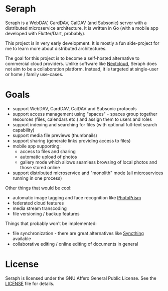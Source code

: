 # Seraph
Seraph is a WebDAV, CardDAV, CalDAV (and Subsonic) server with a distributed microservice architecture. It is written in Go (with a mobile app developed with Flutter/Dart, probably).

This project is in very early development. It is mostly a fun side-project for me to learn more about distributed architectures.

The goal for this project is to become a self-hosted alternative to commercial cloud providers. Unlike software like [Nextcloud](https://nextcloud.com/), Seraph does not aim to be a collaboration platform. Instead, it is targeted at single-user or home / family use-cases.

# Goals

- support WebDAV, CardDAV, CalDAV and Subsonic protocols
- support access management using "spaces" - spaces group together resources (files, calendars etc.) and assign them to users and roles
- support indexing and searching for files (with optional full-text search capability)
- support media file previews (thumbnails)
- support sharing (generate links providing access to files)
- mobile app supporting:
  - access to files and sharing
  - automatic upload of photos
  - gallery mode which allows seamless browsing of local photos and those stored online
- support distributed microservice and "monolith" mode (all microservices running in one process)

Other things that would be cool:
- automatic image tagging and face recognition like [PhotoPrism](https://www.photoprism.app/)
- federated cloud features
- media stream transcoding
- file versioning / backup features

Things that probably won't be implemented:
- file synchronization - there are great alternatives like [Syncthing](https://syncthing.net/) available
- collaborative editing / online editing of documents in general

# License
Seraph is licensed under the GNU Affero General Public License. See the [LICENSE](LICENSE) file for details.

